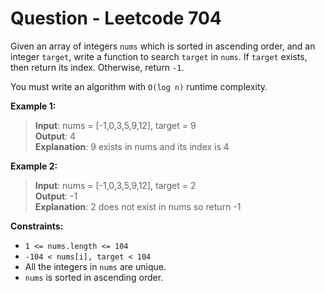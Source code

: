 # Question - Leetcode 704

Given an array of integers `nums` which is sorted in ascending order, and an integer `target`, write a function to search `target` in `nums`. If `target` exists, then return its index. Otherwise, return `-1`.

You must write an algorithm with `O(log n)` runtime complexity.

**Example 1:**

> **Input**: nums = [-1,0,3,5,9,12], target = 9  
**Output**: 4  
**Explanation**: 9 exists in nums and its index is 4

**Example 2:**

> **Input**: nums = [-1,0,3,5,9,12], target = 2  
**Output**: -1  
**Explanation**: 2 does not exist in nums so return -1

**Constraints:**

- `1 <= nums.length <= 104`
- `-104 < nums[i], target < 104`
- All the integers in `nums` are unique.
- `nums` is sorted in ascending order.

